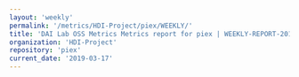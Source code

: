```yaml
---
layout: 'weekly'
permalink: '/metrics/HDI-Project/piex/WEEKLY/'
title: 'DAI Lab OSS Metrics Metrics report for piex | WEEKLY-REPORT-2019-03-17'
organization: 'HDI-Project'
repository: 'piex'
current_date: '2019-03-17'
---
```

